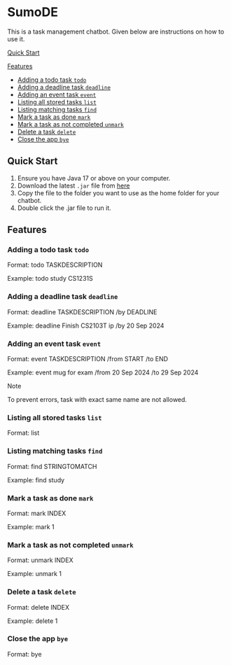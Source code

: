 # SumoDE

This is a task management chatbot. Given below are instructions on how to use it.

[Quick Start](https://foochao.github.io/ip/#quick-start)

[Features](https://foochao.github.io/ip/#features)
- [Adding a todo task `todo`](https://foochao.github.io/ip/#adding-a-todo-task-todo)
- [Adding a deadline task `deadline`](https://foochao.github.io/ip/#adding-a-deadline-task-deadline)
- [Adding an event task `event`](https://foochao.github.io/ip/#adding-an-event-task-event)
- [Listing all stored tasks `list`](https://foochao.github.io/ip/#listing-all-stored-tasks-list)
- [Listing matching tasks `find`](https://foochao.github.io/ip/#listing-matching-tasks-find)
- [Mark a task as done `mark`](https://foochao.github.io/ip/#mark-a-task-as-done-mark)
- [Mark a task as not completed `unmark`](https://foochao.github.io/ip/#mark-a-task-as-not-completed-unmark)
- [Delete a task `delete`](https://foochao.github.io/ip/#delete-a-task-delete)
- [Close the app `bye`](https://foochao.github.io/ip/#close-the-app-bye)

## Quick Start

1. Ensure you have Java 17 or above on your computer.
2. Download the latest `.jar` file from [here](https://github.com/FooChao/ip/releases/tag/A-Release)
3. Copy the file to the folder you want to use as the home folder for your chatbot.
4. Double click the .jar file to run it.

## Features

### Adding a todo task `todo` 

Format: todo TASKDESCRIPTION

Example: todo study CS1231S


### Adding a deadline task `deadline`

Format: deadline TASKDESCRIPTION /by DEADLINE

Example: deadline Finish CS2103T ip /by 20 Sep 2024


### Adding an event task `event`

Format: event TASKDESCRIPTION /from START /to END

Example: event mug for exam /from 20 Sep 2024 /to 29 Sep 2024

> [!NOTE]
> To prevent errors, task with exact same name are not allowed.

### Listing all stored tasks `list`

Format: list

### Listing matching tasks `find`

Format: find STRINGTOMATCH

Example: find study

### Mark a task as done `mark`

Format: mark INDEX

Example: mark 1

### Mark a task as not completed `unmark`

Format: unmark INDEX

Example: unmark 1

### Delete a task `delete`

Format: delete INDEX

Example: delete 1

### Close the app `bye`

Format: bye
